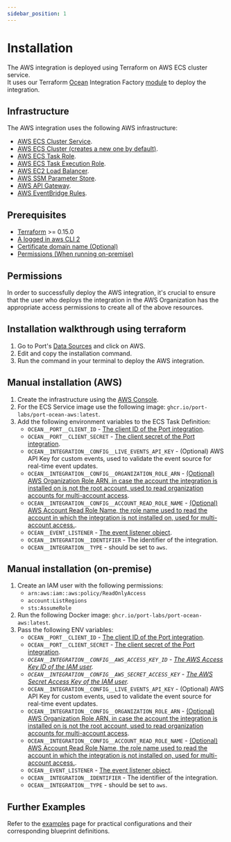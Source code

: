 ```yaml
---
sidebar_position: 1
---
```


# Installation

The AWS integration is deployed using Terraform on AWS ECS cluster service.  
It uses our Terraform [Ocean](https://ocean.getport.io) Integration Factory [module](https://registry.terraform.io/modules/port-labs/integration-factory/ocean/latest) to deploy the integration.

## Infrastructure

The AWS integration uses the following AWS infrastructure:

- [AWS ECS Cluster Service](https://docs.aws.amazon.com/AmazonECS/latest/developerguide/ecs_services.html).
- [AWS ECS Cluster (creates a new one by default)](https://docs.aws.amazon.com/AmazonECS/latest/developerguide/clusters.html).
- [AWS ECS Task Role](https://docs.aws.amazon.com/AmazonECS/latest/developerguide/task-iam-roles.html).
- [AWS ECS Task Execution Role](https://docs.aws.amazon.com/AmazonECS/latest/developerguide/task_execution_IAM_role.html).
- [AWS EC2 Load Balancer](https://aws.amazon.com/elasticloadbalancing).
- [AWS SSM Parameter Store](https://docs.aws.amazon.com/systems-manager/latest/userguide/systems-manager-parameter-store.html).
- [AWS API Gateway](https://aws.amazon.com/api-gateway).
- [AWS EventBridge Rules](https://docs.aws.amazon.com/eventbridge/latest/userguide/eb-rules.html).

## Prerequisites

- [Terraform](https://www.terraform.io/downloads.html) >= 0.15.0
- [A logged in aws CLI 2](https://aws.amazon.com/cli/)
- [Certificate domain name (Optional)](https://docs.aws.amazon.com/acm/latest/userguide/gs-acm-request-public.html)
- [Permissions (When running on-premise)](#permissions)

## Permissions

In order to successfully deploy the AWS integration, it's crucial to ensure that the user who deploys the integration in the AWS Organization has the appropriate access permissions to create all of the above resources.

## Installation walkthrough using terraform

1. Go to Port's [Data Sources](https://app.getport.io/settings/data-sources?section=EXPORTERS) and click on AWS.
2. Edit and copy the installation command.
3. Run the command in your terminal to deploy the AWS integration.

## Manual installation (AWS)

1. Create the infrastructure using the [AWS Console](https://aws.amazon.com/console/).
2. For the ECS Service image use the following image: `ghcr.io/port-labs/port-ocean-aws:latest`.
3. Add the following environment variables to the ECS Task Definition:
   - `OCEAN__PORT__CLIENT_ID` - [The client ID of the Port integration](https://docs.getport.io/configuration-methods/#:~:text=To%20get%20your%20Port%20API,API).
   - `OCEAN__PORT__CLIENT_SECRET` - [The client secret of the Port integration](https://docs.getport.io/configuration-methods/#:~:text=To%20get%20your%20Port%20API,API).
   - `OCEAN__INTEGRATION__CONFIG__LIVE_EVENTS_API_KEY` - (Optional) AWS API Key for custom events, used to validate the event source for real-time event updates.
   - `OCEAN__INTEGRATION__CONFIG__ORGANIZATION_ROLE_ARN` - [(Optional) AWS Organization Role ARN, in case the account the integration is installed on is not the root account, used to read organization accounts for multi-account access](https://docs.aws.amazon.com/organizations/latest/userguide/orgs_introduction.html).
   - `OCEAN__INTEGRATION__CONFIG__ACCOUNT_READ_ROLE_NAME` - [(Optional) AWS Account Read Role Name, the role name used to read the account in which the integration is not installed on, used for multi-account access.](https://docs.aws.amazon.com/IAM/latest/UserGuide/id_roles.html).
   - `OCEAN__EVENT_LISTENER` - [The event listener object](https://ocean.getport.io/framework/features/event-listener/).
   - `OCEAN__INTEGRATION__IDENTIFIER` - The identifier of the integration.
   - `OCEAN__INTEGRATION__TYPE` - should be set to `aws`.

## Manual installation (on-premise)

1. Create an IAM user with the following permissions:
   - `arn:aws:iam::aws:policy/ReadOnlyAccess`
   - `account:ListRegions`
   - `sts:AssumeRole`
2. Run the following Docker image: `ghcr.io/port-labs/port-ocean-aws:latest`.
3. Pass the following ENV variables:
   - `OCEAN__PORT__CLIENT_ID` - [The client ID of the Port integration](https://docs.getport.io/configuration-methods/#:~:text=To%20get%20your%20Port%20API,API).
   - `OCEAN__PORT__CLIENT_SECRET` - [The client secret of the Port integration](https://docs.getport.io/configuration-methods/#:~:text=To%20get%20your%20Port%20API,API).
   - _`OCEAN__INTEGRATION__CONFIG__AWS_ACCESS_KEY_ID` - [The AWS Access Key ID of the IAM user](https://docs.aws.amazon.com/IAM/latest/UserGuide/id_users_create.html)._
   - _`OCEAN__INTEGRATION__CONFIG__AWS_SECRET_ACCESS_KEY` - [The AWS Secret Access Key of the IAM user](https://docs.aws.amazon.com/IAM/latest/UserGuide/id_users_create.html)._
   - `OCEAN__INTEGRATION__CONFIG__LIVE_EVENTS_API_KEY` - (Optional) AWS API Key for custom events, used to validate the event source for real-time event updates.
   - `OCEAN__INTEGRATION__CONFIG__ORGANIZATION_ROLE_ARN` - [(Optional) AWS Organization Role ARN, in case the account the integration is installed on is not the root account, used to read organization accounts for multi-account access](https://docs.aws.amazon.com/organizations/latest/userguide/orgs_introduction.html).
   - `OCEAN__INTEGRATION__CONFIG__ACCOUNT_READ_ROLE_NAME` - [(Optional) AWS Account Read Role Name, the role name used to read the account in which the integration is not installed on, used for multi-account access.](https://docs.aws.amazon.com/IAM/latest/UserGuide/id_roles.html).
   - `OCEAN__EVENT_LISTENER` - [The event listener object](https://ocean.getport.io/framework/features/event-listener/).
   - `OCEAN__INTEGRATION__IDENTIFIER` - The identifier of the integration.
   - `OCEAN__INTEGRATION__TYPE` - should be set to `aws`.

## Further Examples

Refer to the [examples](/build-your-software-catalog/sync-data-to-catalog/cloud-providers/aws/examples/) page for practical configurations and their corresponding blueprint definitions.
